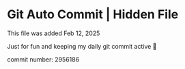 # Git Auto Commit | Hidden File

This file was added Feb 12, 2025

Just for fun and keeping my daily git commit active 🤪

commit number: 2956186
